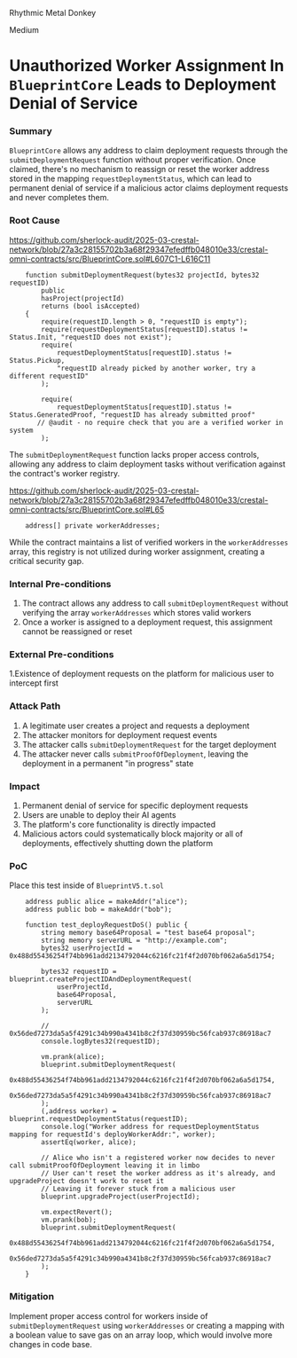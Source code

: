 Rhythmic Metal Donkey

Medium

# Unauthorized Worker Assignment In `BlueprintCore` Leads to Deployment Denial of Service

### Summary

`BlueprintCore` allows any address to claim deployment requests through the `submitDeploymentRequest` function without proper verification. Once claimed, there's no mechanism to reassign or reset the worker address stored in the mapping `requestDeploymentStatus`, which can lead to permanent denial of service if a malicious actor claims deployment requests and never completes them.

### Root Cause
https://github.com/sherlock-audit/2025-03-crestal-network/blob/27a3c28155702b3a68f29347efedffb048010e33/crestal-omni-contracts/src/BlueprintCore.sol#L607C1-L616C11

```solidity
    function submitDeploymentRequest(bytes32 projectId, bytes32 requestID)
        public
        hasProject(projectId)
        returns (bool isAccepted)
    {
        require(requestID.length > 0, "requestID is empty");
        require(requestDeploymentStatus[requestID].status != Status.Init, "requestID does not exist");
        require(
            requestDeploymentStatus[requestID].status != Status.Pickup,
            "requestID already picked by another worker, try a different requestID"
        );

        require(
            requestDeploymentStatus[requestID].status != Status.GeneratedProof, "requestID has already submitted proof"
       // @audit - no require check that you are a verified worker in system
        );
```

The `submitDeploymentRequest` function lacks proper access controls, allowing any address to claim deployment tasks without verification against the contract's worker registry.

https://github.com/sherlock-audit/2025-03-crestal-network/blob/27a3c28155702b3a68f29347efedffb048010e33/crestal-omni-contracts/src/BlueprintCore.sol#L65

```solidity
    address[] private workerAddresses;
```

While the contract maintains a list of verified workers in the `workerAddresses` array, this registry is not utilized during worker assignment, creating a critical security gap.
### Internal Pre-conditions

1. The contract allows any address to call `submitDeploymentRequest` without verifying the array `workerAddresses` which stores valid workers
2. Once a worker is assigned to a deployment request, this assignment cannot be reassigned or reset

### External Pre-conditions

1.Existence of deployment requests on the platform for malicious user to intercept first


### Attack Path

1. A legitimate user creates a project and requests a deployment
2. The attacker monitors for deployment request events
3. The attacker calls `submitDeploymentRequest` for the target deployment
4. The attacker never calls `submitProofOfDeployment`, leaving the deployment in a permanent "in progress" state

### Impact

1. Permanent denial of service for specific deployment requests
2. Users are unable to deploy their AI agents
3. The platform's core functionality is directly impacted
4. Malicious actors could systematically block majority or all of deployments, effectively shutting down the platform

### PoC

Place this test inside of `BlueprintV5.t.sol`

```solidity
    address public alice = makeAddr("alice");
    address public bob = makeAddr("bob");

    function test_deployRequestDoS() public {
        string memory base64Proposal = "test base64 proposal";
        string memory serverURL = "http://example.com";
        bytes32 userProjectId = 0x488d55436254f74bb961add2134792044c6216fc21f4f2d070bf062a6a5d1754;

        bytes32 requestID = blueprint.createProjectIDAndDeploymentRequest(
            userProjectId,
            base64Proposal,
            serverURL
        );

        // 0x56ded7273da5a5f4291c34b990a4341b8c2f37d30959bc56fcab937c86918ac7
        console.logBytes32(requestID);

        vm.prank(alice);
        blueprint.submitDeploymentRequest(
            0x488d55436254f74bb961add2134792044c6216fc21f4f2d070bf062a6a5d1754,
            0x56ded7273da5a5f4291c34b990a4341b8c2f37d30959bc56fcab937c86918ac7
        );
        (,address worker) = blueprint.requestDeploymentStatus(requestID);
        console.log("Worker address for requestDeploymentStatus mapping for requestId's deployWorkerAddr:", worker);
        assertEq(worker, alice);

        // Alice who isn't a registered worker now decides to never call submitProofOfDeployment leaving it in limbo
        // User can't reset the worker address as it's already, and upgradeProject doesn't work to reset it
        // Leaving it forever stuck from a malicious user
        blueprint.upgradeProject(userProjectId);

        vm.expectRevert();
        vm.prank(bob);
        blueprint.submitDeploymentRequest(
            0x488d55436254f74bb961add2134792044c6216fc21f4f2d070bf062a6a5d1754,
            0x56ded7273da5a5f4291c34b990a4341b8c2f37d30959bc56fcab937c86918ac7
        );
    }
```

### Mitigation

Implement proper access control for workers inside of `submitDeploymentRequest` using `workerAddresses` or creating a mapping with a boolean value to save gas on an array loop, which would involve more changes in code base.